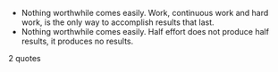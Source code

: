  - Nothing worthwhile comes easily. Work, continuous work and hard work, is the only way to accomplish results that last.
 - Nothing worthwhile comes easily. Half effort does not produce half results, it produces no results.

2 quotes